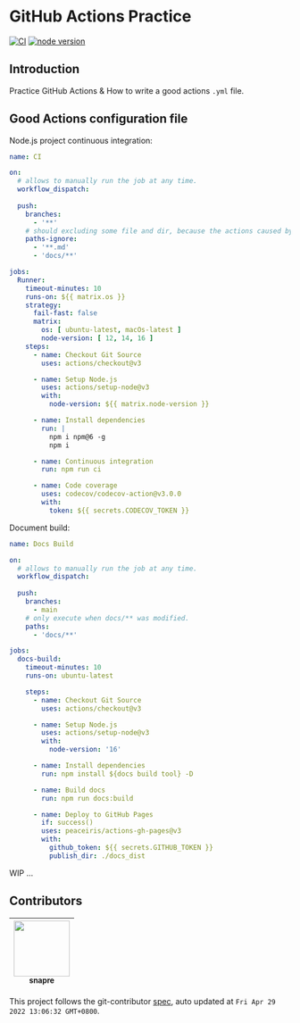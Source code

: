 # GitHub Actions Practice

[![CI][CI-image]][CI-url]
[![node version][node-image]][node-url]

[CI-image]: https://github.com/snapre/github-actions-practice/actions/workflows/ci.yml/badge.svg
[CI-url]: https://github.com/snapre/github-actions-practice/actions/workflows/ci.yml
[node-image]: https://img.shields.io/badge/node.js-%3E=_12-green.svg?logo=node.js
[node-url]: http://nodejs.org

## Introduction

Practice GitHub Actions & How to write a good actions `.yml` file.

## Good Actions configuration file
Node.js project continuous integration:
```yml
name: CI

on:
  # allows to manually run the job at any time.
  workflow_dispatch:
  
  push:
    branches:
      - '**'
    # should excluding some file and dir, because the actions caused by these files are unnecessary.
    paths-ignore:
      - '**.md'
      - 'docs/**'

jobs:
  Runner:
    timeout-minutes: 10
    runs-on: ${{ matrix.os }}
    strategy:
      fail-fast: false
      matrix:
        os: [ ubuntu-latest, macOs-latest ]
        node-version: [ 12, 14, 16 ]
    steps:
      - name: Checkout Git Source
        uses: actions/checkout@v3

      - name: Setup Node.js
        uses: actions/setup-node@v3
        with:
          node-version: ${{ matrix.node-version }}

      - name: Install dependencies
        run: |
          npm i npm@6 -g
          npm i

      - name: Continuous integration
        run: npm run ci

      - name: Code coverage
        uses: codecov/codecov-action@v3.0.0
        with:
          token: ${{ secrets.CODECOV_TOKEN }}
```
Document build:
```yml
name: Docs Build

on:
  # allows to manually run the job at any time.
  workflow_dispatch:
  
  push:
    branches:
      - main
    # only execute when docs/** was modified.
    paths:
      - 'docs/**'

jobs:
  docs-build:
    timeout-minutes: 10
    runs-on: ubuntu-latest

    steps:
      - name: Checkout Git Source
        uses: actions/checkout@v3

      - name: Setup Node.js
        uses: actions/setup-node@v3
        with:
          node-version: '16'

      - name: Install dependencies
        run: npm install ${docs build tool} -D

      - name: Build docs
        run: npm run docs:build

      - name: Deploy to GitHub Pages
        if: success()
        uses: peaceiris/actions-gh-pages@v3
        with:
          github_token: ${{ secrets.GITHUB_TOKEN }}
          publish_dir: ./docs_dist
```
WIP ...

<!-- GITCONTRIBUTOR_START -->

## Contributors

|[<img src="https://avatars.githubusercontent.com/u/52845048?v=4" width="100px;"/><br/><sub><b>snapre</b></sub>](https://github.com/snapre)<br/>|
| :---: |


This project follows the git-contributor [spec](https://github.com/xudafeng/git-contributor), auto updated at `Fri Apr 29 2022 13:06:32 GMT+0800`.

<!-- GITCONTRIBUTOR_END -->
